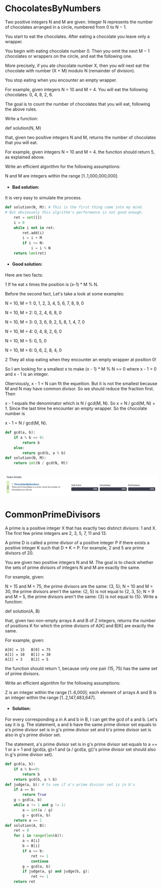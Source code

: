 # ChocolatesByNumbers
Two positive integers N and M are given. Integer N represents the number of chocolates arranged in a circle, numbered from 0 to N − 1.

You start to eat the chocolates. After eating a chocolate you leave only a wrapper.

You begin with eating chocolate number 0. Then you omit the next M − 1 chocolates or wrappers on the circle, and eat the following one.

More precisely, if you ate chocolate number X, then you will next eat the chocolate with number (X + M) modulo N (remainder of division).

You stop eating when you encounter an empty wrapper.

For example, given integers N = 10 and M = 4. You will eat the following chocolates: 0, 4, 8, 2, 6.

The goal is to count the number of chocolates that you will eat, following the above rules.

Write a function:

def solution(N, M)

that, given two positive integers N and M, returns the number of chocolates that you will eat.

For example, given integers N = 10 and M = 4. the function should return 5, as explained above.

Write an efficient algorithm for the following assumptions:

N and M are integers within the range [1..1,000,000,000].

* #### Bad solution:
It is very easy to simulate the process.
```python
def solution(N, M): # This is the first thing come into my mind.
# But obviousely this algrithm's performance is not good enough.
    ret = set([])
    i = 0
    while i not in ret:
        ret.add(i)
        i = i + M
        if i >= N:
            i = i % N
    return len(ret)
```

* #### Good solution:
Here are two facts:

1 If he eat x times the position is (x-1) * M % N.

Before the second fact, Let's take a look at some examples:

N = 10, M = 1: 0, 1, 2, 3, 4, 5, 6, 7, 8, 9, 0

N = 10, M = 2: 0, 2, 4, 6, 8, 0

N = 10, M = 3: 0, 3, 6, 9, 2, 5, 8, 1, 4, 7, 0

N = 10, M = 4: 0, 4, 8, 2, 6, 0

N = 10, M = 5: 0, 5, 0

N = 10, M = 6: 0, 6, 2, 8, 4, 0

2 They all stop eating when they encounter an empty wrapper at position 0!

So I am looking for a smallest x to make (x - 1) * M % N == 0 where x - 1 > 0 and x - 1 is an integer. 

Oberviously, x - 1 = N can fit the equeition. But it is not the smallest because M and N may have common divisor. So we should reduce the fraction first. Then 

x - 1 equals the denominator which is N / gcd(M, N). So x = N / gcd(M, N) + 1. Since the last time he encounter an empty wrapper. So the chocolate number is 

x - 1 = N / gcd(M, N).

```python
def gcd(a, b):
    if a % b == 0:
        return b
    else:
        return gcd(b, a % b)
def solution(N, M):
    return int(N / gcd(N, M)) 
        
```


![image](https://github.com/spsc83/codility/blob/main/Lesson12_Euclidean_algorithm/Screen%20Shot%202021-12-26%20at%206.30.29%20PM.png)

# CommonPrimeDivisors

A prime is a positive integer X that has exactly two distinct divisors: 1 and X. The first few prime integers are 2, 3, 5, 7, 11 and 13.

A prime D is called a prime divisor of a positive integer P if there exists a positive integer K such that D * K = P. For example, 2 and 5 are prime divisors of 20.

You are given two positive integers N and M. The goal is to check whether the sets of prime divisors of integers N and M are exactly the same.

For example, given:

N = 15 and M = 75, the prime divisors are the same: {3, 5};
N = 10 and M = 30, the prime divisors aren't the same: {2, 5} is not equal to {2, 3, 5};
N = 9 and M = 5, the prime divisors aren't the same: {3} is not equal to {5}.
Write a function:

def solution(A, B)

that, given two non-empty arrays A and B of Z integers, returns the number of positions K for which the prime divisors of A[K] and B[K] are exactly the same.

For example, given:

    A[0] = 15   B[0] = 75
    A[1] = 10   B[1] = 30
    A[2] = 3    B[2] = 5
the function should return 1, because only one pair (15, 75) has the same set of prime divisors.

Write an efficient algorithm for the following assumptions:

Z is an integer within the range [1..6,000];
each element of arrays A and B is an integer within the range [1..2,147,483,647].


* #### Solution:
For every corresponding a in A and b in B, I can get the gcd of a and b. Let's say it is g. The statement, a and b have the same prime divisor set equals to a's prime divisor set is in g's prime divisor set and b's prime divisor set is also in g's prime divisor set.

The statement, a's prime divisor set is in g's prime divisor set equals to a == 1 or a > 1 and (gcd(a, g)>1 and (a / gcd(a, g))'s prime divisor set should also in g's prime divisor set).

```python
def gcd(a, b):
    if a % b==0:
        return b
    return gcd(b, a % b)
def judge(a, b): # to see if a's prime divisor set is in b's
    if a == b:
        return True
    g = gcd(a, b)
    while a != 1 and g != 1:
        a = int(a / g)
        g = gcd(a, b)
    return a == 1
def solution(A, B):
    ret = 0
    for i in range(len(A)):
        a = A[i]
        b = B[i]
        if a == b:
            ret += 1
            continue
        g = gcd(a, b)
        if judge(a, g) and judge(b, g):
            ret += 1
    return ret
```


